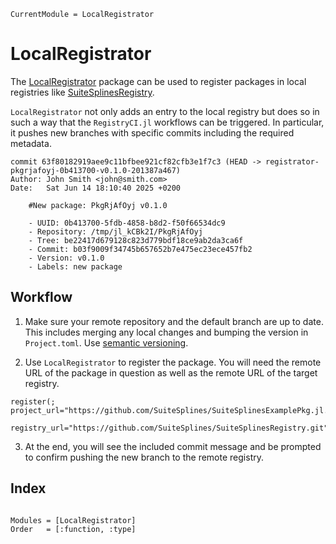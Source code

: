```@meta
CurrentModule = LocalRegistrator
```

# LocalRegistrator

The [LocalRegistrator](https://github.com/SuiteSplines/LocalRegistrator.jl) package can be used to
register packages in local registries like [SuiteSplinesRegistry](https://github.com/SuiteSplines/SuiteSplinesRegistry).

`LocalRegistrator` not only adds an entry to the local registry but does so
in such a way that the `RegistryCI.jl` workflows can be triggered. In particular,
it pushes new branches with specific commits including the required metadata.

```
commit 63f80182919aee9c11bfbee921cf82cfb3e1f7c3 (HEAD -> registrator-pkgrjafoyj-0b413700-v0.1.0-201387a467)
Author: John Smith <john@smith.com>
Date:   Sat Jun 14 18:10:40 2025 +0200

    #New package: PkgRjAfOyj v0.1.0
    
    - UUID: 0b413700-5fdb-4858-b8d2-f50f66534dc9
    - Repository: /tmp/jl_kCBk2I/PkgRjAfOyj
    - Tree: be22417d679128c823d779bdf18ce9ab2da3ca6f
    - Commit: b03f9009f34745b657652b7e475ec23ece457fb2
    - Version: v0.1.0
    - Labels: new package
```

## Workflow

1. Make sure your remote repository and the default branch are up to date. This includes merging any local changes and bumping the version in `Project.toml`. Use [semantic versioning](https://semver.org/).

2. Use `LocalRegistrator` to register the package. You will need the remote URL of the package in question as well as the remote URL of the target registry.

```
register(; project_url="https://github.com/SuiteSplines/SuiteSplinesExamplePkg.jl.git",\
           registry_url="https://github.com/SuiteSplines/SuiteSplinesRegistry.git")
```

3. At the end, you will see the included commit message and be prompted to confirm pushing the new branch to the remote registry.


## Index
```@index
```

```@autodocs
Modules = [LocalRegistrator]
Order   = [:function, :type]
```